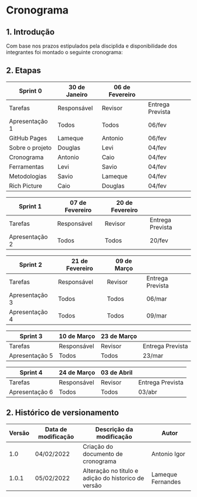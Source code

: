 # Cronograma

## 1. Introdução

Com base nos prazos estipulados pela disciplida e disponibilidade dos integrantes foi montado o seguinte cronograma: 

## 2. Etapas

| Sprint 0        | 30 de Janeiro | 06 de Fevereiro |                  |
| --------------- | ------------- | --------------- | ---------------- |
| Tarefas         | Responsável   | Revisor         | Entrega Prevista |
| Apresentação 1  | Todos         | Todos           | 06/fev           |
| GitHub Pages    | Lameque       | Antonio         | 06/fev           |
| Sobre o projeto | Douglas       | Levi            | 04/fev           |
| Cronograma      | Antonio       | Caio            | 04/fev           |
| Ferramentas     | Levi          | Savio           | 04/fev           |
| Metodologias    | Savio         | Lameque         | 04/fev           |
| Rich Picture    | Caio          | Douglas         | 04/fev           |

| Sprint 1       | 07 de Fevereiro | 20 de Fevereiro |                  |
| -------------- | --------------- | --------------- | ---------------- |
| Tarefas        | Responsável     | Revisor         | Entrega Prevista |
| Apresentação 2 | Todos           | Todos           | 20/fev           |

| Sprint 2       | 21 de Fevereiro | 09 de Março |                  |
| -------------- | --------------- | ----------- | ---------------- |
| Tarefas        | Responsável     | Revisor     | Entrega Prevista |
| Apresentação 3 | Todos           | Todos       | 06/mar           |
| Apresentação 4 | Todos           | Todos       | 09/mar           |

| Sprint 3       | 10 de Março | 23 de Março |                  |
| -------------- | ----------- | ----------- | ---------------- |
| Tarefas        | Responsável | Revisor     | Entrega Prevista |
| Apresentação 5 | Todos       | Todos       | 23/mar           |

| Sprint 4       | 24 de Março | 03 de Abril |                  |
| -------------- | ----------- | ----------- | ---------------- |
| Tarefas        | Responsável | Revisor     | Entrega Prevista |
| Apresentação 6 | Todos       | Todos       | 03/abr           |


## 2. Histórico de versionamento

|Versão|Data de modificação|Descrição da modificação|Autor|
|-|-|-|-|
|1.0|04/02/2022|Criação do documento de cronograma|Antonio Igor|
|1.0.1|05/02/2022|Alteração no titulo e adição do historico de versão|Lameque Fernandes|
